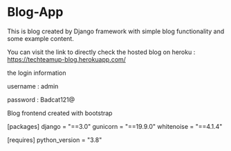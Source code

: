 # Blog-App
This is blog created by Django framework with simple blog functionality and some example content.

You can visit the link to directly check the hosted blog on heroku :
https://techteamup-blog.herokuapp.com/

the login information 

username : admin

password : Badcat121@

Blog frontend created with bootstrap

[packages]
django = "==3.0"
gunicorn = "==19.9.0"
whitenoise = "==4.1.4"

[requires]
python_version = "3.8"
